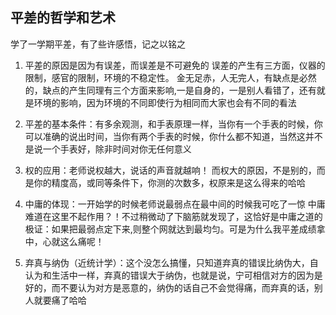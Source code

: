 ## 平差的哲学和艺术  ##

学了一学期平差，有了些许感悟，记之以铭之

1. 平差的原因是因为有误差，而误差是不可避免的
  误差的产生有三方面，仪器的限制，感官的限制，环境的不稳定性。
金无足赤，人无完人，有缺点是必然的，缺点的产生同理有三个方面来影响,一是自身的，一是别人看错了，还有就是环境的影响，因为环境的不同即使行为相同而大家也会有不同的看法

2. 平差的基本条件：有多余观测，和手表原理一样，当你有一个手表的时候，你可以准确的说出时间，当你有两个手表的时候，你什么都不知道，当然这并不是说一个手表好，除非时间对你无任何意义

3. 权的应用：老师说权越大，说话的声音就越响！
  而权大的原因，不是别的，而是你的精度高，或同等条件下，你测的次数多，权原来是这么得来的哈哈

4. 中庸的体现：一开始学的时候老师说最弱点在最中间的时候我可吃了一惊
  中庸难道在这里不起作用？！不过稍微动了下脑筋就发现了，这恰好是中庸之道的极证：如果把最弱点定下来,则整个网就达到最均匀。可是为什么我平差成绩拿中，心就这么痛呢！

5. 弃真与纳伪（近统计学）：这个没怎么搞懂，只知道弃真的错误比纳伪大，自认为和生活中一样，弃真的错误大于纳伪，也就是说，宁可相信对方的因为是好的，而不要认为对方是恶意的，纳伪的话自己不会觉得痛，而弃真的话，别人就要痛了哈哈